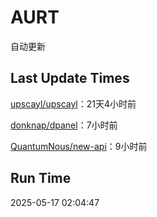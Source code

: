 # AURT

自动更新


## Last Update Times

[upscayl/upscayl](https://github.com/upscayl/upscayl)：21天4小时前

[donknap/dpanel](https://github.com/donknap/dpanel)：7小时前

[QuantumNous/new-api](https://github.com/QuantumNous/new-api)：9小时前


## Run Time
2025-05-17 02:04:47
